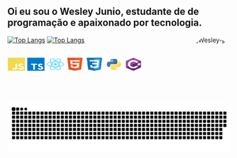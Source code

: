 ## Oi eu sou o Wesley Junio, estudante de de programação e apaixonado por tecnologia.
<img align="right" alt="Wesley-pic" height="150" style="border-radius:50px;" src="https://avatars.githubusercontent.com/u/14878939?v=4">

[![Top Langs](https://github-readme-stats.vercel.app/api?username=wesleyjp&show_icons=true)](https://github.com/wesleyjp)
[![Top Langs](https://github-readme-stats.vercel.app/api/top-langs/?username=wesleyjp&hide_progress=false&layout=compact)](https://github.com/wesleyjp)

<div style="display: inline_block"><br>
  <img align="center" alt="Rafa-Js" height="30" width="40" src="https://raw.githubusercontent.com/devicons/devicon/master/icons/javascript/javascript-plain.svg">
  <img align="center" alt="Rafa-Ts" height="30" width="40" src="https://raw.githubusercontent.com/devicons/devicon/master/icons/typescript/typescript-plain.svg">
  <img align="center" alt="Rafa-React" height="30" width="40" src="https://raw.githubusercontent.com/devicons/devicon/master/icons/react/react-original.svg">
  <img align="center" alt="Rafa-HTML" height="30" width="40" src="https://raw.githubusercontent.com/devicons/devicon/master/icons/html5/html5-original.svg">
  <img align="center" alt="Rafa-CSS" height="30" width="40" src="https://raw.githubusercontent.com/devicons/devicon/master/icons/css3/css3-original.svg">
  <img align="center" alt="Rafa-Python" height="30" width="40" src="https://raw.githubusercontent.com/devicons/devicon/master/icons/python/python-original.svg">
  <img align="center" alt="Rafa-Csharp" height="30" width="40" src="https://raw.githubusercontent.com/devicons/devicon/master/icons/csharp/csharp-original.svg">
</div>

## 


![Snake animation](https://github.com/wesleyjp/wesleyjp/blob/output/github-contribution-grid-snake.svg)

